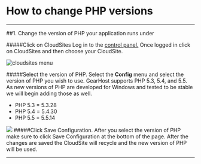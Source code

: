 How to change PHP versions
==================

***
##1. Change the version of PHP your application runs under
 



#####Click on CloudSites
Log in to the [control panel.][Login-Link] Once logged in click on CloudSites and then choose your CloudSite. 

![cloudsites menu][menu-cloudsites]


#####Select the version of PHP.
Select the **Config** menu and select the version of PHP you wish to use. GearHost supports PHP 5.3, 5.4, and 5.5. As new versions of PHP are developed for Windows and tested to be stable we will begin adding those as well. 

- PHP 5.3  = 5.3.28
- PHP 5.4 = 5.4.30
- PHP 5.5 = 5.5.14

![](http://i.imgur.com/IpwBux2.png)
#####Click Save Configuration.
After you select the version of PHP make sure to click Save Configuration at the bottom of the page. After the changes are saved the CloudSite will recycle and the new version of PHP will be used. 

***


[gearhost]: https://my.gearhost.com

[Login-Link]:https://my.gearhost.com/Account/Login


[menu-cloudsites]: https://raw.githubusercontent.com/GearHost/docs/master/Images/menu-cloudsites.png
[login]: https://raw.githubusercontent.com/GearHost/docs/master/Images/login.png
[tab-config]: https://raw.githubusercontent.com/GearHost/docs/master/Images/tab-config.png

